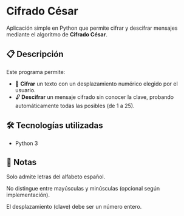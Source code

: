 # Cifrado César

Aplicación simple en Python que permite cifrar y descifrar mensajes mediante el algoritmo de **Cifrado César**.

## 📋 Descripción

Este programa permite:
- 🔐 **Cifrar** un texto con un desplazamiento numérico elegido por el usuario.
- 🔓 **Descifrar** un mensaje cifrado sin conocer la clave, probando automáticamente todas las posibles (de 1 a 25).


## 🛠️ Tecnologías utilizadas

- Python 3

  
## 📌 Notas
Solo admite letras del alfabeto español.

No distingue entre mayúsculas y minúsculas (opcional según implementación).

El desplazamiento (clave) debe ser un número entero.

